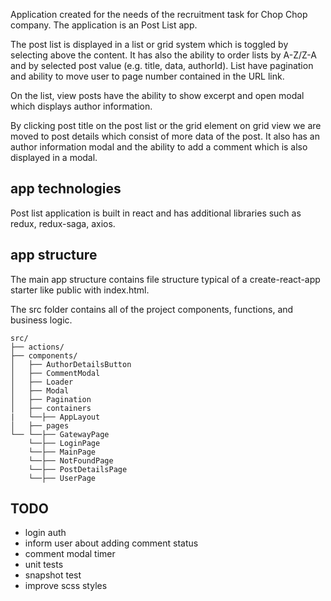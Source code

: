 Application created for the needs of the recruitment task for Chop Chop company. The application is an Post List app.

The post list is displayed in a list or grid system which is toggled by selecting above the content. 
It has also the ability to order lists by A-Z/Z-A and by selected post value (e.g. title, data, authorId).
List have pagination and ability to move user to page number contained in the URL link.

On the list, view posts have the ability to show excerpt and open modal which displays author information.

By clicking post title on the post list or the grid element on grid view we are moved to post details which consist of more data of the post.
It also has an author information modal and the ability to add a comment which is also displayed in a modal.


## app technologies

Post list application is built in react and has additional libraries such as redux, redux-saga, axios.

## app structure

The main app structure contains file structure typical of a create-react-app starter like public with index.html.

The src folder contains all of the project components, functions, and business logic.
```
src/
├── actions/
├── components/
│   ├── AuthorDetailsButton
│   ├── CommentModal
│   ├── Loader
│   ├── Modal
│   ├── Pagination
│   ├── containers
|   └──├── AppLayout
│   ├── pages
└── └──├── GatewayPage
    └──├── LoginPage
    └──├── MainPage
    └──├── NotFoundPage
    └──├── PostDetailsPage
    └──├── UserPage
```

## TODO
* login auth
* inform user about adding comment status
* comment modal timer
* unit tests
* snapshot test
* improve scss styles
